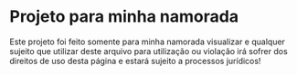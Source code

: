 # Projeto para minha namorada

Este projeto foi feito somente para minha namorada visualizar e qualquer sujeito que utilizar deste arquivo para utilização ou violação irá sofrer dos direitos de uso desta página e estará sujeito a processos jurídicos!
